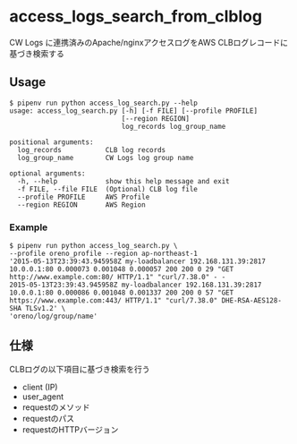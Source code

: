 # access_logs_search_from_clblog
CW Logs に連携済みのApache/nginxアクセスログをAWS CLBログレコードに基づき検索する

## Usage

```
$ pipenv run python access_log_search.py --help
usage: access_log_search.py [-h] [-f FILE] [--profile PROFILE]
                            [--region REGION]
                            log_records log_group_name

positional arguments:
  log_records           CLB log records
  log_group_name        CW Logs log group name

optional arguments:
  -h, --help            show this help message and exit
  -f FILE, --file FILE  (Optional) CLB log file
  --profile PROFILE     AWS Profile
  --region REGION       AWS Region
```

### Example

```
$ pipenv run python access_log_search.py \
--profile oreno_profile --region ap-northeast-1
'2015-05-13T23:39:43.945958Z my-loadbalancer 192.168.131.39:2817 10.0.0.1:80 0.000073 0.001048 0.000057 200 200 0 29 "GET http://www.example.com:80/ HTTP/1.1" "curl/7.38.0" - -
2015-05-13T23:39:43.945958Z my-loadbalancer 192.168.131.39:2817 10.0.0.1:80 0.000086 0.001048 0.001337 200 200 0 57 "GET https://www.example.com:443/ HTTP/1.1" "curl/7.38.0" DHE-RSA-AES128-SHA TLSv1.2' \
'oreno/log/group/name'
```

## 仕様

CLBログの以下項目に基づき検索を行う

- client (IP)
- user_agent
- requestのメソッド
- requestのパス
- requestのHTTPバージョン